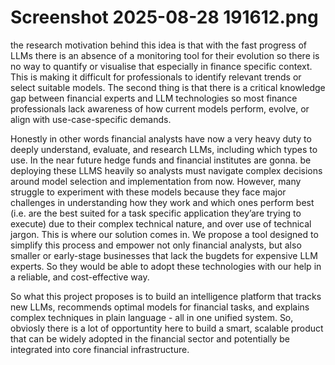 # Screenshot 2025-08-28 191612.png

the research motivation behind this idea is that with the fast progress of LLMs there is an absence of a monitoring tool for their evolution so there is no way to quantify or visualise that especially in finance specific
context. This is making it difficult for professionals to identify relevant trends or select suitable models. The second thing is that there is a critical knowledge gap between financial experts and LLM technologies so
most finance professionals lack awareness of how current models perform, evolve, or align with use-case-specific demands.

Honestly in other words financial analysts have now a very heavy duty to deeply understand, evaluate, and research LLMs, including which types to use. In the near future hedge funds and financial institutes are gonna.
be deploying these LLMS heavily so analysts must navigate complex decisions around model selection and implementation from now. However, many struggle to experiment with these models because they face
major challenges in understanding how they work and which ones perform best (i.e. are the best suited for a task specific application they’are trying to execute) due to their complex technical nature, and over use of
technical jargon. This is where our solution comes in. We propose a tool designed to simplify this process and empower not only financial analysts, but also smaller or early-stage businesses that lack the bugdets for
expensive LLM experts. So they would be able to adopt these technologies with our help in a reliable, and cost-effective way.

So what this project proposes is to build an intelligence platform that tracks new LLMs, recommends optimal models for financial tasks, and explains complex techniques in plain language - all in one unified system.
So, obviosly there is a lot of opportuntity here to build a smart, scalable product that can be widely adopted in the financial sector and potentially be integrated into core financial infrastructure.
